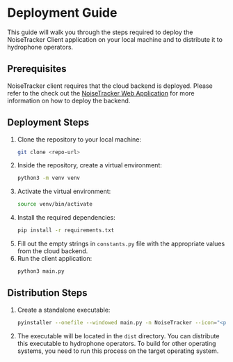 # Deployment Guide

This guide will walk you through the steps required to deploy the NoiseTracker Client application on your local machine and to distribute it to hydrophone operators.

## Prerequisites
NoiseTracker client requires that the cloud backend is deployed. Please refer to the check out the [NoiseTracker Web Application](https://github.com/UBC-CIC/noise-tracker-web) for more information on how to deploy the backend.

## Deployment Steps
1. Clone the repository to your local machine:
    ```bash
    git clone <repo-url>
    ```
2. Inside the repository, create a virtual environment:
    ```bash
    python3 -m venv venv
    ```
3. Activate the virtual environment:
    ```bash
    source venv/bin/activate
    ```
4. Install the required dependencies:
    ```bash
   pip install -r requirements.txt
   ```
5. Fill out the empty strings in `constants.py` file with the appropriate values from the cloud backend.
6. Run the client application:
    ```bash
    python3 main.py
    ```
   
## Distribution Steps
1. Create a standalone executable:
    ```bash
    pyinstaller --onefile --windowed main.py -n NoiseTracker --icon="<path-to-icon>"
    ```
2. The executable will be located in the `dist` directory. You can distribute this executable to hydrophone operators. To build for other operating systems, you need to run this process on the target operating system.


